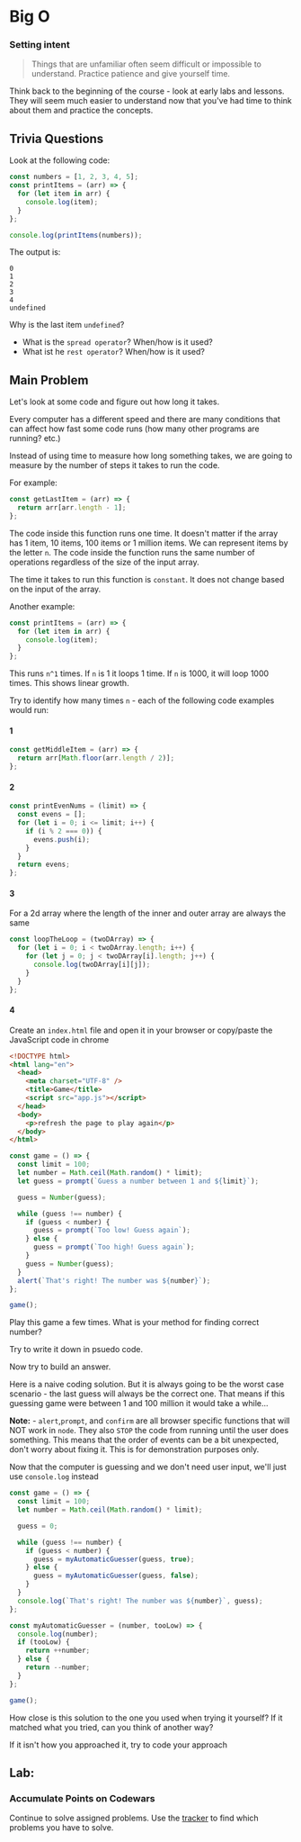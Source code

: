 # Big O

### Setting intent

> Things that are unfamiliar often seem difficult or impossible to understand. Practice patience and give yourself time.

Think back to the beginning of the course - look at early labs and lessons. They will seem much easier to understand now that you've had time to think about them and practice the concepts.

## Trivia Questions

Look at the following code:

```js
const numbers = [1, 2, 3, 4, 5];
const printItems = (arr) => {
  for (let item in arr) {
    console.log(item);
  }
};

console.log(printItems(numbers));
```

The output is:

```
0
1
2
3
4
undefined
```

Why is the last item `undefined`?

- What is the `spread operator`? When/how is it used?
- What ist he `rest operator`? When/how is it used?

## Main Problem

Let's look at some code and figure out how long it takes.

Every computer has a different speed and there are many conditions that can affect how fast some code runs (how many other programs are running? etc.)

Instead of using time to measure how long something takes, we are going to measure by the number of steps it takes to run the code.

For example:

```js
const getLastItem = (arr) => {
  return arr[arr.length - 1];
};
```

The code inside this function runs one time. It doesn't matter if the array has 1 item, 10 items, 100 items or 1 million items. We can represent items by the letter `n`. The code inside the function runs the same number of operations regardless of the size of the input array.

The time it takes to run this function is `constant`. It does not change based on the input of the array.

Another example:

```js
const printItems = (arr) => {
  for (let item in arr) {
    console.log(item);
  }
};
```

This runs `n^1` times. If `n` is 1 it loops 1 time. If `n` is 1000, it will loop 1000 times. This shows linear growth.

Try to identify how many times `n` - each of the following code examples would run:

#### 1

```js
const getMiddleItem = (arr) => {
  return arr[Math.floor(arr.length / 2)];
};
```

#### 2

```js
const printEvenNums = (limit) => {
  const evens = [];
  for (let i = 0; i <= limit; i++) {
    if (i % 2 === 0)) {
      evens.push(i);
    }
  }
  return evens;
};
```

#### 3

For a 2d array where the length of the inner and outer array are always the same

```js
const loopTheLoop = (twoDArray) => {
  for (let i = 0; i < twoDArray.length; i++) {
    for (let j = 0; j < twoDArray[i].length; j++) {
      console.log(twoDArray[i][j]);
    }
  }
};
```

#### 4

Create an `index.html` file and open it in your browser or copy/paste the JavaScript code in chrome

```html
<!DOCTYPE html>
<html lang="en">
  <head>
    <meta charset="UTF-8" />
    <title>Game</title>
    <script src="app.js"></script>
  </head>
  <body>
    <p>refresh the page to play again</p>
  </body>
</html>
```

```js
const game = () => {
  const limit = 100;
  let number = Math.ceil(Math.random() * limit);
  let guess = prompt(`Guess a number between 1 and ${limit}`);

  guess = Number(guess);

  while (guess !== number) {
    if (guess < number) {
      guess = prompt(`Too low! Guess again`);
    } else {
      guess = prompt(`Too high! Guess again`);
    }
    guess = Number(guess);
  }
  alert(`That's right! The number was ${number}`);
};

game();
```

Play this game a few times. What is your method for finding correct number?

Try to write it down in psuedo code.

Now try to build an answer.

Here is a naive coding solution. But it is always going to be the worst case scenario - the last guess will always be the correct one. That means if this guessing game were between 1 and 100 million it would take a while...

**Note:** - `alert`,`prompt`, and `confirm` are all browser specific functions that will NOT work in `node`. They also `STOP` the code from running until the user does something. This means that the order of events can be a bit unexpected, don't worry about fixing it. This is for demonstration purposes only.

Now that the computer is guessing and we don't need user input, we'll just use `console.log` instead

```js
const game = () => {
  const limit = 100;
  let number = Math.ceil(Math.random() * limit);

  guess = 0;

  while (guess !== number) {
    if (guess < number) {
      guess = myAutomaticGuesser(guess, true);
    } else {
      guess = myAutomaticGuesser(guess, false);
    }
  }
  console.log(`That's right! The number was ${number}`, guess);
};

const myAutomaticGuesser = (number, tooLow) => {
  console.log(number);
  if (tooLow) {
    return ++number;
  } else {
    return --number;
  }
};

game();
```

How close is this solution to the one you used when trying it yourself? If it matched what you tried, can you think of another way?

If it isn't how you approached it, try to code your approach

## Lab:

### Accumulate Points on Codewars

Continue to solve assigned problems. Use the [tracker](https://codewars-tracker-fe.herokuapp.com) to find which problems you have to solve.
